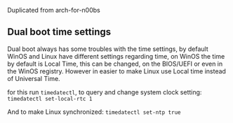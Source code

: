 Duplicated from arch-for-n00bs


## Dual boot time settings
Dual boot always has some troubles with the time settings, by default WinOS and Linux have different settings regarding time, on WinOS the time by default is Local Time, this can be changed, on the BIOS/UEFI or even in the WinOS registry.
However in easier to make Linux use Local time instead of Universal Time.

for this run `timedatectl`, to query and change system clock setting:
`timedatectl set-local-rtc 1`

And to make Linux synchronized:
`timedatectl set-ntp true`